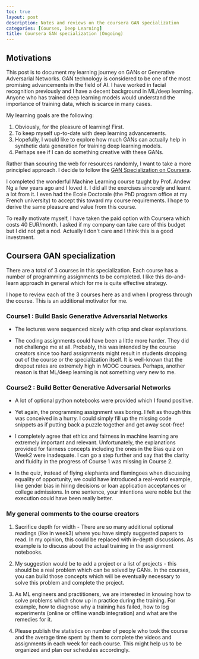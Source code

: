 ```yaml
---
toc: true
layout: post
description: Notes and reviews on the coursera GAN specialization
categories: [Courses, Deep Learning]
title: Coursera GAN specialization (Ongoing)
---
```


## Motivations

This post is to document my learning journey on GANs or Generative Adversarial Networks. GAN technology is considered to be one of the most promising advancements in the field of AI. I have worked in facial recognition previously and I have a decent background in ML/deep learning. Anyone who has trained deep learning models would understand the importance of training data, which is scarce in many cases. 

My learning goals are the following:
1. Obviously, for the pleasure of learning! First.
2. To keep myself up-to-date with deep learning advancements.
3. Hopefully, I would like to explore how much GANs can actually help in synthetic data generation for training deep learning models.
4. Perhaps see if I can do something creative with these GANs.

Rather than scouring the web for resources randomly, I want to take a more principled approach. I decide to follow the [GAN Specialization on Coursera](https://www.coursera.org/specializations/generative-adversarial-networks-gans).

I completed the wonderful Machine Learning course taught by Prof. Andew Ng a few years ago and I loved it. I did all the exercises sincerely and learnt a lot from it. I even had the Ecole Doctorale (the PhD program office at my French university) to accept this toward my course requirements. I hope to derive the same pleasure and value from this course. 

To really motivate myself, I have taken the paid option with Coursera which costs 40 EUR/month. I asked if my company can take care of this budget but I did not get a nod. Actually I don't care and I think this is a good investment. 

## Coursera GAN specialization

There are a total of 3 courses in this specialization. Each course has a number of programming assignments to be completed. I like this do-and-learn approach in general which for me is quite effective strategy. 

I hope to review each of the 3 courses here as and when I progress through the course. This is an additional motivator for me.

### Course1 : Build Basic Generative Adversarial Networks

- The lectures were sequenced nicely with crisp and clear explanations. 

- The coding assignments could have been a little more harder. They did not challenge me at all. Probably, this was intended by the course creators since too hard assignments might result in students dropping out of the course or the specialization itself. It is well-known that the dropout rates are extremely high in MOOC courses. Perhaps, another reason is that ML/deep learning is not something very new to me.

### Course2 : Build Better Generative Adversarial Networks

- A lot of optional python notebooks were provided which I found positive. 

- Yet again, the programming assignment was boring. I felt as though this was conceived in a hurry. I could simply fill up the missing code snippets as if putting back a puzzle together and get away scot-free!

- I completely agree that ethics and fairness in machine learning are extremely important and relevant. Unfortunately, the explanations provided for fairness concepts including the ones in the Bias quiz on Week2 were inadequate. I can go a step further and say that the clarity and fluidity in the progress of Course 1 was missing in Course 2. 

- In the quiz, instead of flying elephants and flamingoes when discussing equality of opportunity, we could have introduced a real-world example, like gender bias in hiring decisions or loan application acceptances or college admissions. In one sentence, your intentions were noble but the execution could have been really better.

### My general comments to the course creators

1. Sacrifice depth for width  - There are so many additional optional readings (like in week3) where you have simply suggested papers to read. In my opinion, this could be replaced with in-depth discussions. As example is to discuss about the actual training in the assignment notebooks. 

2. My suggestion would be to add a project or a list of projects - this should be a real problem which can be solved by GANs. In the courses, you can build those concepts which will be eventually necessary to solve this problem and complete the project. 

3. As ML engineers and practitioners, we are interested in knowing how to solve problems which show up in practice during the training. For example, how to diagnose why a training has failed, how to log experiments (online or offline wandb integration) and what are the remedies for it.

4. Please publish the statistics on number of people who took the course and the average time spent by them to complete the videos and assignments in each week for each course. This might help us to be organized and plan our schedules accordingly.